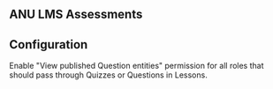 ## ANU LMS Assessments

## Configuration
Enable "View published Question entities" permission for all roles that should pass through Quizzes or Questions in Lessons.

